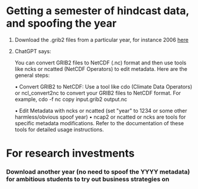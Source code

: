 # Getting a semester of hindcast data, and spoofing the year   

1. Download the .grib2 files from a particular year, for instance 2006 [here](https://noaa-gefs-retrospective.s3.amazonaws.com/index.html#GEFSv12/reforecast/2006/)

2. ChatGPT says:

   You can convert GRIB2 files to NetCDF (.nc) format and then use tools like ncks or ncatted (NetCDF Operators) to edit metadata. Here are the general steps:
   
    • Convert GRIB2 to NetCDF: Use a tool like cdo (Climate Data Operators) or ncl_convert2nc to convert your GRIB2 files to NetCDF format.
       For example, cdo -f nc copy input.grib2 output.nc

    • Edit Metadata with ncks or ncatted (set "year" to 1234 or some other harmless/obvious spoof year)
      • ncap2 or ncatted or ncks are tools for specific metadata modifications. Refer to the documentation of these tools for detailed usage instructions.



#  For research investments 

### Download another year (no need to spoof the YYYY metadata) for ambitious students to try out business strategies on 